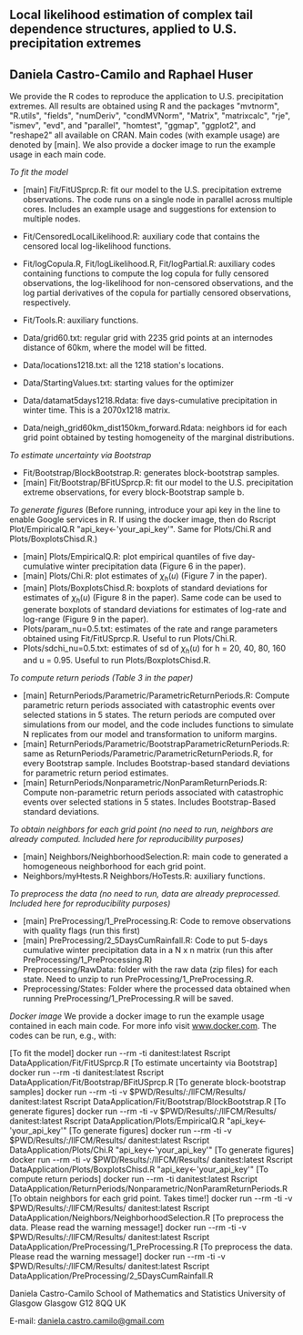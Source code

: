 ## Local likelihood estimation of complex tail dependence structures, applied to U.S. precipitation extremes
## Daniela Castro-Camilo and Raphael Huser


We provide the R codes to reproduce the application to U.S. precipitation extremes. All results are obtained using R and the packages "mvtnorm", "R.utils", "fields", "numDeriv", "condMVNorm", "Matrix", "matrixcalc", "rje", "ismev", "evd", and "parallel", "homtest", "ggmap", "ggplot2", and "reshape2" all available on CRAN. Main codes (with example usage) are denoted by [main]. We also provide a docker image to run the example usage in each main code.


*To fit the model*

- [main] Fit/FitUSprcp.R: fit our model to the U.S. precipitation extreme observations. The code runs on a single node in parallel across multiple cores. Includes an example usage and suggestions for extension to multiple nodes.
- Fit/CensoredLocalLikelihood.R: auxiliary code that contains the censored local log-likelihood functions.
- Fit/logCopula.R, Fit/logLikelihood.R, Fit/logPartial.R: auxiliary codes containing functions to compute the log copula for fully censored observations, the log-likelihood for non-censored observations, and the log partial derivatives of the copula for partially censored observations, respectively.
- Fit/Tools.R: auxiliary functions.

- Data/grid60.txt: regular grid with 2235 grid points at an internodes distance of 60km, where the model will be fitted.
- Data/locations1218.txt: all the 1218 station's locations.
- Data/StartingValues.txt: starting values for the optimizer
- Data/datamat5days1218.Rdata: five days-cumulative precipitation in winter time. This is a 2070x1218 matrix.
- Data/neigh_grid60km_dist150km_forward.Rdata: neighbors id for each grid point obtained by testing homogeneity of the marginal distributions.



*To estimate uncertainty via Bootstrap*

- Fit/Bootstrap/BlockBootstrap.R: generates block-bootstrap samples.
- [main] Fit/Bootstrap/BFitUSprcp.R: fit our model to the U.S. precipitation extreme observations, for every block-Bootstrap sample b.



*To generate figures* (Before running, introduce your api key in the <key> line to enable Google services in R. If using the docker image, then do Rscript Plot/EmpiricalQ.R "api_key<-'your_api_key'". Same for Plots/Chi.R and Plots/BoxplotsChisd.R.)

- [main] Plots/EmpiricalQ.R: plot empirical quantiles of five day-cumulative winter precipitation data (Figure 6 in the paper).
- [main] Plots/Chi.R: plot estimates of $\chi_h(u)$ (Figure 7 in the paper).
- [main] Plots/BoxplotsChisd.R: boxplots of standard deviations for estimates of $\chi_h(u)$ (Figure 8 in the paper). Same code can be used to generate boxplots of standard deviations for estimates of log-rate and log-range (Figure 9 in the paper).
- Plots/param_nu=0.5.txt: estimates of the rate and range parameters obtained using Fit/FitUSprcp.R. Useful to run Plots/Chi.R.
- Plots/sdchi_nu=0.5.txt: estimates of sd of $\chi_h(u)$ for h = 20, 40, 80, 160 and u = 0.95. Useful to run Plots/BoxplotsChisd.R.



*To compute return periods (Table 3 in the paper)*

- [main] ReturnPeriods/Parametric/ParametricReturnPeriods.R: Compute parametric return periods associated with catastrophic events over selected stations in 5 states. The return periods are computed over simulations from our model, and the code includes functions to simulate N replicates from our model and transformation to uniform margins.
- [main] ReturnPeriods/Parametric/BootstrapParametricReturnPeriods.R: same as ReturnPeriods/Parametric/ParametricReturnPeriods.R, for every Bootstrap sample. Includes Bootstrap-based standard deviations for parametric return period estimates.
- [main] ReturnPeriods/Nonparametric/NonParamReturnPeriods.R: Compute non-parametric return periods associated with catastrophic events over selected stations in 5 states. Includes Bootstrap-Based standard deviations.



*To obtain neighbors for each grid point (no need to run, neighbors are already computed. Included here for reproducibility purposes)*

- [main] Neighbors/NeighborhoodSelection.R: main code to generated a homogeneous neighborhood for each grid point.
- Neighbors/myHtests.R Neighbors/HoTests.R: auxiliary functions.



*To preprocess the data (no need to run, data are already preprocessed. Included here for reproducibility purposes)*

- [main] PreProcessing/1_PreProcessing.R: Code to remove observations with quality flags (run this first)
- [main] PreProcessing/2_5DaysCumRainfall.R: Code to put 5-days cumulative winter precipitation data in a N x n matrix (run this after PreProcessing/1_PreProcessing.R)
- Preprocessing/RawData: folder with the raw data (zip files) for each state. Need to unzip to run PreProcessing/1_PreProcessing.R.
- Preprocessing/States: Folder where the processed data obtained when running PreProcessing/1_PreProcessing.R will be saved.


*Docker image*
We provide a docker image to run the example usage contained in each main code. For more info visit www.docker.com. The codes can be run, e.g., with:

[To fit the model] docker run --rm -ti danitest:latest Rscript DataApplication/Fit/FitUSprcp.R
[To estimate uncertainty via Bootstrap] docker run --rm -ti danitest:latest Rscript DataApplication/Fit/Bootstrap/BFitUSprcp.R
[To generate block-bootstrap samples] docker run --rm -ti -v $PWD/Results/:/llFCM/Results/ danitest:latest Rscript DataApplication/Fit/Bootstrap/BlockBootstrap.R
[To generate figures] docker run --rm -ti -v $PWD/Results/:/llFCM/Results/ danitest:latest Rscript DataApplication/Plots/EmpiricalQ.R "api_key<-'your_api_key'"
[To generate figures] docker run --rm -ti -v $PWD/Results/:/llFCM/Results/ danitest:latest Rscript DataApplication/Plots/Chi.R "api_key<-'your_api_key'"
[To generate figures] docker run --rm -ti -v $PWD/Results/:/llFCM/Results/ danitest:latest Rscript DataApplication/Plots/BoxplotsChisd.R "api_key<-'your_api_key'"
[To compute return periods] docker run --rm -ti danitest:latest Rscript DataApplication/ReturnPeriods/Nonparametric/NonParamReturnPeriods.R
[To obtain neighbors for each grid point. Takes time!] docker run --rm -ti -v $PWD/Results/:/llFCM/Results/ danitest:latest Rscript DataApplication/Neighbors/NeighborhoodSelection.R
[To preprocess the data. Please read the warning message!] docker run --rm -ti -v $PWD/Results/:/llFCM/Results/ danitest:latest Rscript DataApplication/PreProcessing/1_PreProcessing.R
[To preprocess the data. Please read the warning message!] docker run --rm -ti -v $PWD/Results/:/llFCM/Results/ danitest:latest Rscript DataApplication/PreProcessing/2_5DaysCumRainfall.R




Daniela Castro-Camilo
School of Mathematics and Statistics
University of Glasgow
Glasgow G12 8QQ
UK

E-mail: daniela.castro.camilo@gmail.com




